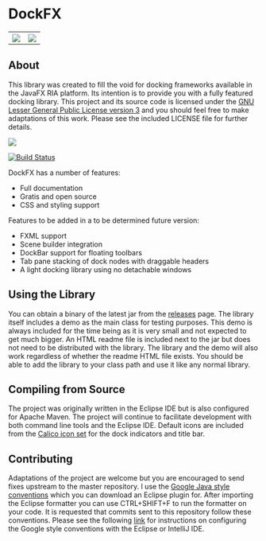 # DockFX
<table>
<tr>
<th><img src="http://i.imgur.com/M69ZWgU.png" ></th>
<th><img src="http://i.imgur.com/yPLbHwy.png" ></th>
</tr>
</table>

## About
This library was created to fill the void for docking frameworks available in the JavaFX RIA platform. Its intention is to provide you with a fully featured docking library. This project and its source code is licensed under the [GNU Lesser General Public License version 3](http://www.gnu.org/licenses/lgpl-3.0.en.html) and you should feel free to make adaptations of this work. Please see the included LICENSE file for further details.

<img src="http://i.imgur.com/b2Oouif.png">

[![Build Status](https://travis-ci.org/gunmetal313/DockFX.svg?branch=master)](https://travis-ci.org/gunmetal313/DockFX)

DockFX has a number of features:
* Full documentation
* Gratis and open source
* CSS and styling support

Features to be added in a to be determined future version:
* FXML support
* Scene builder integration
* DockBar support for floating toolbars
* Tab pane stacking of dock nodes with draggable headers
* A light docking library using no detachable windows

## Using the Library
You can obtain a binary of the latest jar from the [releases](https://github.com/RobertBColton/DockFX/releases) page. The library itself includes a demo as the main class for testing purposes. This demo is always included for the time being as it is very small and not expected to get much bigger. An HTML readme file is included next to the jar but does not need to be distributed with the library. The library and the demo will also work regardless of whether the readme HTML file exists. You should be able to add the library to your class path and use it like any normal library.

## Compiling from Source
The project was originally written in the Eclipse IDE but is also configured for Apache Maven. The project will continue to facilitate development with both command line tools and the Eclipse IDE. Default icons are included from the [Calico icon set](https://github.com/enigma-dev/Calico-Icon) for the dock indicators and title bar.

## Contributing
Adaptations of the project are welcome but you are encouraged to send fixes upstream to the master repository. I use the [Google Java style conventions](https://github.com/google/styleguide) which you can download an Eclipse plugin for. After importing the Eclipse formatter you can use CTRL+SHIFT+F to run the formatter on your code. It is requested that commits sent to this repository follow these conventions. Please see the following [link](https://github.com/HPI-Information-Systems/Metanome/wiki/Installing-the-google-styleguide-settings-in-intellij-and-eclipse) for instructions on configuring the Google style conventions with the Eclipse or IntelliJ IDE.

